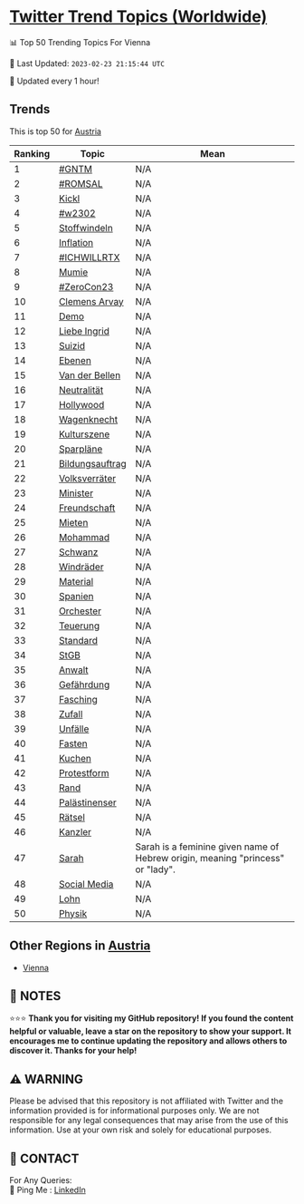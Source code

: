 [Twitter Trend Topics (Worldwide)](https://github.com/ErcinDedeoglu/Twitter-Trend-Topics)
==========


📊 Top 50 Trending Topics For Vienna

📆 Last Updated: `2023-02-23 21:15:44 UTC`

🔧 Updated every 1 hour!


## Trends

This is top 50 for [Austria](</Austria>)

| Ranking | Topic | Mean |
| ------- | ------------ | ------------ |
| 1 | [#GNTM](http://twitter.com/search?q=%23GNTM) | N/A |
| 2 | [#ROMSAL](http://twitter.com/search?q=%23ROMSAL) | N/A |
| 3 | [Kickl](http://twitter.com/search?q=Kickl) | N/A |
| 4 | [#w2302](http://twitter.com/search?q=%23w2302) | N/A |
| 5 | [Stoffwindeln](http://twitter.com/search?q=Stoffwindeln) | N/A |
| 6 | [Inflation](http://twitter.com/search?q=Inflation) | N/A |
| 7 | [#ICHWILLRTX](http://twitter.com/search?q=%23ICHWILLRTX) | N/A |
| 8 | [Mumie](http://twitter.com/search?q=Mumie) | N/A |
| 9 | [#ZeroCon23](http://twitter.com/search?q=%23ZeroCon23) | N/A |
| 10 | [Clemens Arvay](http://twitter.com/search?q=Clemens+Arvay) | N/A |
| 11 | [Demo](http://twitter.com/search?q=Demo) | N/A |
| 12 | [Liebe Ingrid](http://twitter.com/search?q=Liebe+Ingrid) | N/A |
| 13 | [Suizid](http://twitter.com/search?q=Suizid) | N/A |
| 14 | [Ebenen](http://twitter.com/search?q=Ebenen) | N/A |
| 15 | [Van der Bellen](http://twitter.com/search?q=Van+der+Bellen) | N/A |
| 16 | [Neutralität](http://twitter.com/search?q=Neutralit%c3%a4t) | N/A |
| 17 | [Hollywood](http://twitter.com/search?q=Hollywood) | N/A |
| 18 | [Wagenknecht](http://twitter.com/search?q=Wagenknecht) | N/A |
| 19 | [Kulturszene](http://twitter.com/search?q=Kulturszene) | N/A |
| 20 | [Sparpläne](http://twitter.com/search?q=Sparpl%c3%a4ne) | N/A |
| 21 | [Bildungsauftrag](http://twitter.com/search?q=Bildungsauftrag) | N/A |
| 22 | [Volksverräter](http://twitter.com/search?q=Volksverr%c3%a4ter) | N/A |
| 23 | [Minister](http://twitter.com/search?q=Minister) | N/A |
| 24 | [Freundschaft](http://twitter.com/search?q=Freundschaft) | N/A |
| 25 | [Mieten](http://twitter.com/search?q=Mieten) | N/A |
| 26 | [Mohammad](http://twitter.com/search?q=Mohammad) | N/A |
| 27 | [Schwanz](http://twitter.com/search?q=Schwanz) | N/A |
| 28 | [Windräder](http://twitter.com/search?q=Windr%c3%a4der) | N/A |
| 29 | [Material](http://twitter.com/search?q=Material) | N/A |
| 30 | [Spanien](http://twitter.com/search?q=Spanien) | N/A |
| 31 | [Orchester](http://twitter.com/search?q=Orchester) | N/A |
| 32 | [Teuerung](http://twitter.com/search?q=Teuerung) | N/A |
| 33 | [Standard](http://twitter.com/search?q=Standard) | N/A |
| 34 | [StGB](http://twitter.com/search?q=StGB) | N/A |
| 35 | [Anwalt](http://twitter.com/search?q=Anwalt) | N/A |
| 36 | [Gefährdung](http://twitter.com/search?q=Gef%c3%a4hrdung) | N/A |
| 37 | [Fasching](http://twitter.com/search?q=Fasching) | N/A |
| 38 | [Zufall](http://twitter.com/search?q=Zufall) | N/A |
| 39 | [Unfälle](http://twitter.com/search?q=Unf%c3%a4lle) | N/A |
| 40 | [Fasten](http://twitter.com/search?q=Fasten) | N/A |
| 41 | [Kuchen](http://twitter.com/search?q=Kuchen) | N/A |
| 42 | [Protestform](http://twitter.com/search?q=Protestform) | N/A |
| 43 | [Rand](http://twitter.com/search?q=Rand) | N/A |
| 44 | [Palästinenser](http://twitter.com/search?q=Pal%c3%a4stinenser) | N/A |
| 45 | [Rätsel](http://twitter.com/search?q=R%c3%a4tsel) | N/A |
| 46 | [Kanzler](http://twitter.com/search?q=Kanzler) | N/A |
| 47 | [Sarah](http://twitter.com/search?q=Sarah) | Sarah is a feminine given name of Hebrew origin, meaning "princess" or "lady". |
| 48 | [Social Media](http://twitter.com/search?q=Social+Media) | N/A |
| 49 | [Lohn](http://twitter.com/search?q=Lohn) | N/A |
| 50 | [Physik](http://twitter.com/search?q=Physik) | N/A |



## Other Regions in [Austria](</Austria>)

* [Vienna](</Austria/Vienna.md>)



## 📝 NOTES

⭐⭐⭐ **Thank you for visiting my GitHub repository! If you found the content helpful or valuable, leave a star on the repository to show your support. It encourages me to continue updating the repository and allows others to discover it. Thanks for your help!**


## ⚠️ WARNING

Please be advised that this repository is not affiliated with Twitter and the information provided is for informational purposes only. We are not responsible for any legal consequences that may arise from the use of this information. Use at your own risk and solely for educational purposes.


## 📨 CONTACT

 For Any Queries:  
            🏓 Ping Me : [LinkedIn](https://www.linkedin.com/in/ercindedeoglu/)
